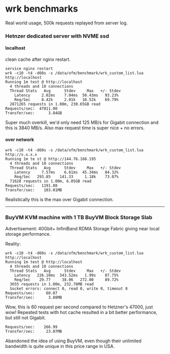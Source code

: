 # wrk benchmarks

Real world usage, 500k requests replayed from server log. 



### Hetnzer dedicated server with NVME ssd

#### localhost

clean cache after nginx restart. 

```
service nginx restart
wrk -c10 -t4 -d60s -s /data/ofm/benchmark/wrk_custom_list.lua http://localhost
Running 1m test @ http://localhost
  4 threads and 10 connections
  Thread Stats   Avg      Stdev     Max   +/- Stdev
    Latency     2.02ms    7.04ms  50.43ms   93.23%
    Req/Sec     8.42k     2.01k   18.52k    69.79%
  2871265 requests in 1.00m, 230.65GB read
Requests/sec:  47811.00
Transfer/sec:      3.84GB
```

Super much overkill, we'd only need 125 MB/s for Gigabit connection and this is 3840 MB/s.
Also max request time is super nice + no errors.

#### over network

```
wrk -c10 -t4 -d60s -s /data/ofm/benchmark/wrk_custom_list.lua http://x.x.x.x
Running 1m te st @ http://144.76.168.195
  4 threads and 10 connections
  Thread Stats   Avg      Stdev     Max   +/- Stdev
    Latency     7.57ms    6.61ms  45.34ms   84.32%
    Req/Sec   293.85    141.33     1.18k    73.07%
  71628 requests in 1.00m, 6.05GB read
Requests/sec:   1191.88
Transfer/sec:    103.01MB
```

Realistically this is the max over Gigabit connection.

---



### BuyVM KVM machine with 1 TB BuyVM Block Storage Slab

Advertisement: 40Gbit+ InfiniBand RDMA Storage Fabric giving near local storage performance.

Reality:

```
wrk -c10 -t4 -d60s -s /data/ofm/benchmark/wrk_custom_list.lua http://localhost
Running 1m test @ http://localhost
  4 threads and 10 connections
  Thread Stats   Avg      Stdev     Max   +/- Stdev
    Latency   226.10ms  343.52ms   1.99s    87.75%
    Req/Sec    29.77     38.06   272.00     89.72%
  3655 requests in 1.00m, 232.76MB read
  Socket errors: connect 0, read 0, write 0, timeout 8
Requests/sec:     60.87
Transfer/sec:      3.88MB
```

Wow, this is 60 request per second compared to Hetzner's 47000, just wow! Repeated tests with hot cache resulted in a bit better performance, but still not Gigabit.

```
Requests/sec:    266.99
Transfer/sec:     23.07MB
```

Abandoned the idea of using BuyVM, even though their unlimited bandwidth is quite unique in this price range in USA.





